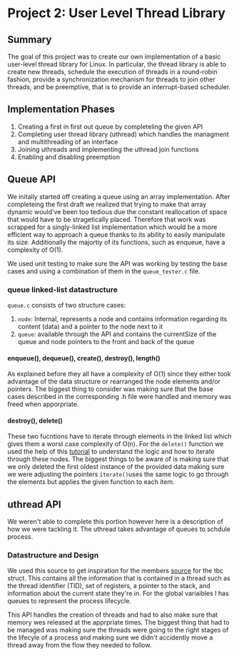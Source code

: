 # Project 2: User Level Thread Library

## Summary

The goal of this project was to create our own implementation of a basic
user-level thread library for Linux.
In particular, the thread library is able to create new threads, schedule the
execution of threads in a round-robin fashion, provide a synchronization
mechanism for threads to join other threads, and be preemptive, that is to
provide an interrupt-based scheduler.

## Implementation Phases

1. Creating a first in first out queue by completeling the given API
2. Completing user thread library (uthread) which handles the managment and
multithreading of an interface
3. Joining uthreads and implementing the uthread join functions
4. Enabling and disabling preemption

## Queue API

We initally started off creating a queue using an array implementation. After
completeing the first draft we realized that trying to make that array dynamic
would've been too tedious due the constant reallocation of space that would
have to be stragetically placed. Therefore that work was scrapped for a
singly-linked list implementation which would be a more efficient way to
approach a queue thanks to its ability to easily manipulate its size.
Additionally the majortiy of its functions, such as enqueue, have a complexity
of O(1).

We used unit testing to make sure the API was working by testing the base cases
and using a combination of them in the `queue_tester.c` file.

### queue linked-list datastructure

`queue.c` consists of two structure cases:

1. `node`: Internal, represents a node and contains information regarding its
content (data) and a pointer to the node next to it
2. `queue`: available through the API and contains the currentSize of the queue
and node pointers to the front and back of the queue

#### enqueue(), dequeue(), create(), destroy(), length()

As explained before they all have a complexity of O(1) since they either took
advantage of the data structure or rearranged the node elements and/or
pointers. The biggest thing to consider was making sure that the base cases
described in the corresponding .h file were handled and memory was freed when
apporpriate.

#### destroy(), delete()

These two fucntions have to iterate through elements in the linked list which
gives them a worst case complexity of O(n). For the `delete()` function we used
the help of this
[tutorial](https://www.geeksforgeeks.org/linked-list-set-3-deleting-node/) to
understand the logic and how to iterate through these nodes. The biggest things
to be aware of is making sure that we only deleted the first oldest instance of
the provided data making sure we were adjusting the pointers
`iterate()`uses the same logic to go through the elements but applies the given
function to each item.

## uthread API

We weren't able to complete this portion however here is a description of how
we were tackling it.
The uthread takes advantage of queues to schdule process.

### Datastructure and Design

We used this source to get inspiration for the members
[source](https://www.geeksforgeeks.org/thread-control-block-in-operating-system/)
for the tbc struct. This contains all the information that is contained in a
thread such as the thread identifier (TID), set of registers, a pointer to the
stack, and information about the current state they're in. For the global
variaibles I has queues to represent the process lifecycle.

This API handles the creation of threads and had to also make sure that memory
wes released at the apprpriate times. The biggest thing that had to be managed
was making sure the threads were going to the right stages of the lifecyle of a
process and making sure we didn't accidently move a thread away from the flow
they needed to follow.
